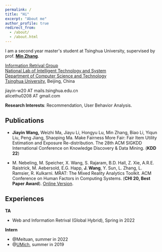 ```yaml
---
permalink: /
title: "Hi"
excerpt: "About me"
author_profile: true
redirect_from: 
  - /about/
  - /about.html
---
```


I am a second year master's student at Tsinghua University, supervised by prof. [**Min Zhang**](http://www.thuir.cn/group/~mzhang/).

[Information Retrival Group ](http://www.thuir.cn/)  
[National Lab of Intelligent Technology and System](http://www.csai.tsinghua.edu.cn/)  
[Department of Computer Science and Technology](http://www.cs.tsinghua.edu.cn/)  
[Tsinghua University](http://www.tsinghua.edu.cn/), Beijing, China

jiayin-w20 AT mails.tsinghua.edu.cn  
alicethu0208 AT gmail.com

**Research Interests**: Recommendation, User Behavior Analysis.



## Publications

- **Jiayin Wang,** Weizhi Ma, Jiayu Li, Hongyu Lu, Min Zhang, Biao Li, Yiqun Liu, Peng Jiang, Shaoping Ma. Make Fairness More Fair: Fair Item Utility Estimation and Exposure Re-distribution. The 28th ACM SIGKDD International Conference on Knowledge Discovery & Data Mining. (**KDD 22**)

- M. Nebeling, M. Speicher, X. Wang, S. Rajaram, B.D. Hall, Z. Xie, A.R.E. Raistrick, M. Aebersold, E.G. Happ, **J. Wang**, Y. Sun, L. Zhang, L. Ramsier, R. Kulkarni. MRAT: The Mixed Reality Analytics Toolkit. ACM Conference on Human Factors in Computing Systems. (**CHI 20, Best Paper Award**). [Online Version](http://www.michael-nebeling.de/publications/chi20b.pdf).



## Experiences

**TA**

- Web and Information Retrival (Global Hybrid), Spring in 2022



**Intern**

- @Meituan, summer in 2022  
- @[UMich](https://www.mi2lab.com/), summer in 2019

